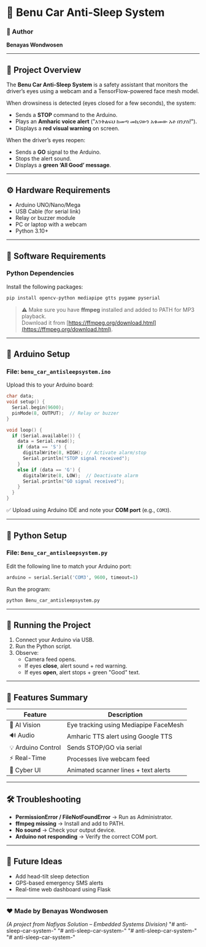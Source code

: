 
# 🚗 Benu Car Anti-Sleep System

### 👤 Author
**Benayas Wondwosen**

---

## 🧠 Project Overview
The **Benu Car Anti-Sleep System** is a safety assistant that monitors the driver’s eyes using a webcam and a TensorFlow-powered face mesh model.

When drowsiness is detected (eyes closed for a few seconds), the system:
- Sends a **STOP** command to the Arduino.
- Plays an **Amharic voice alert** ("እንቅልፍህ ከመጣ መኪናውን አቁመው አቶ በንያስ!").
- Displays a **red visual warning** on screen.

When the driver’s eyes reopen:
- Sends a **GO** signal to the Arduino.
- Stops the alert sound.
- Displays a **green ‘All Good’ message**.

---

## ⚙️ Hardware Requirements
- Arduino UNO/Nano/Mega
- USB Cable (for serial link)
- Relay or buzzer module
- PC or laptop with a webcam
- Python 3.10+

---

## 🧠 Software Requirements

### Python Dependencies
Install the following packages:

```bash
pip install opencv-python mediapipe gtts pygame pyserial
```

> ⚠️ Make sure you have **ffmpeg** installed and added to PATH for MP3 playback.  
> Download it from [https://ffmpeg.org/download.html](https://ffmpeg.org/download.html).

---

## 🔌 Arduino Setup

### File: `benu_car_antisleepsystem.ino`

Upload this to your Arduino board:

```cpp
char data;
void setup() {
  Serial.begin(9600);
  pinMode(8, OUTPUT);  // Relay or buzzer
}

void loop() {
  if (Serial.available()) {
    data = Serial.read();
    if (data == 'S') {
      digitalWrite(8, HIGH); // Activate alarm/stop
      Serial.println("STOP signal received");
    }
    else if (data == 'G') {
      digitalWrite(8, LOW);  // Deactivate alarm
      Serial.println("GO signal received");
    }
  }
}
```

✅ Upload using Arduino IDE and note your **COM port** (e.g., `COM3`).

---

## 🧩 Python Setup

### File: `Benu_car_antisleepsystem.py`

Edit the following line to match your Arduino port:

```python
arduino = serial.Serial('COM3', 9600, timeout=1)
```

Run the program:

```bash
python Benu_car_antisleepsystem.py
```

---

## 🧪 Running the Project

1. Connect your Arduino via USB.  
2. Run the Python script.  
3. Observe:
   - Camera feed opens.  
   - If eyes **close**, alert sound + red warning.  
   - If eyes **open**, alert stops + green "Good" text.

---

## 🧾 Features Summary

| Feature | Description |
|----------|--------------|
| 🧠 AI Vision | Eye tracking using Mediapipe FaceMesh |
| 🔊 Audio | Amharic TTS alert using Google TTS |
| 💡 Arduino Control | Sends STOP/GO via serial |
| ⚡ Real-Time | Processes live webcam feed |
| 🧍 Cyber UI | Animated scanner lines + text alerts |

---

## 🛠️ Troubleshooting

- **PermissionError / FileNotFoundError** → Run as Administrator.  
- **ffmpeg missing** → Install and add to PATH.  
- **No sound** → Check your output device.  
- **Arduino not responding** → Verify the correct COM port.

---

## 🚀 Future Ideas
- Add head-tilt sleep detection  
- GPS-based emergency SMS alerts  
- Real-time web dashboard using Flask

---

### ❤️ Made by **Benayas Wondwosen**  
*(A project from Nafiyas Solution – Embedded Systems Division)*
"# anti-sleep-car-system-" 
"# anti-sleep-car-system-" 
"# anti-sleep-car-system-" 
"# anti-sleep-car-system-" 



